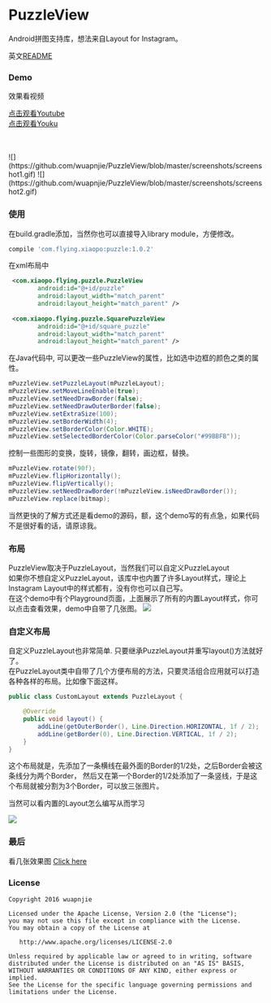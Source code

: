 # PuzzleView
Android拼图支持库，想法来自Layout for Instagram。

英文[README](https://github.com/wuapnjie/PuzzleView/blob/master/README.md)

### Demo
效果看视频

[点击观看Youtube](https://www.youtube.com/watch?v=jfOJCh-uDIo)
</br>
[点击观看Youku](http://v.youku.com/v_show/id_XMTY5Nzk3NTYyMA==.html?beta&)

</br>
</br>
![](https://github.com/wuapnjie/PuzzleView/blob/master/screenshots/screenshot1.gif)
![](https://github.com/wuapnjie/PuzzleView/blob/master/screenshots/screenshot2.gif)

### 使用
在build.gradle添加，当然你也可以直接导入library module，方便修改。
```gradle
compile 'com.flying.xiaopo:puzzle:1.0.2'
```

在xml布局中
```xml
 <com.xiaopo.flying.puzzle.PuzzleView
        android:id="@+id/puzzle"
        android:layout_width="match_parent"
        android:layout_height="match_parent" />
        
 <com.xiaopo.flying.puzzle.SquarePuzzleView
        android:id="@+id/square_puzzle"
        android:layout_width="match_parent"
        android:layout_height="match_parent" />
```

在Java代码中, 可以更改一些PuzzleView的属性，比如选中边框的颜色之类的属性。
```java
mPuzzleView.setPuzzleLayout(mPuzzleLayout);
mPuzzleView.setMoveLineEnable(true);
mPuzzleView.setNeedDrawBorder(false);
mPuzzleView.setNeedDrawOuterBorder(false);
mPuzzleView.setExtraSize(100);
mPuzzleView.setBorderWidth(4);
mPuzzleView.setBorderColor(Color.WHITE);
mPuzzleView.setSelectedBorderColor(Color.parseColor("#99BBFB"));
```
控制一些图形的变换，旋转，镜像，翻转，画边框，替换。
```java
mPuzzleView.rotate(90f);
mPuzzleView.flipHorizontally();
mPuzzleView.flipVertically();
mPuzzleView.setNeedDrawBorder(!mPuzzleView.isNeedDrawBorder());
mPuzzleView.replace(bitmap);
```

当然更快的了解方式还是看demo的源码，额，这个demo写的有点急，如果代码不是很好看的话，请原谅我。

### 布局
PuzzleView取决于PuzzleLayout，当然我们可以自定义PuzzleLayout
</br>
如果你不想自定义PuzzleLayout，该库中也内置了许多Layout样式，理论上Instagram Layout中的样式都有，没有你也可以自己写。
</br>
在这个demo中有个Playground页面，上面展示了所有的内置Layout样式，你可以点击查看效果，demo中自带了几张图。
![](https://github.com/wuapnjie/PuzzleView/blob/master/screenshots/screenshot3.png)

### 自定义布局
自定义PuzzleLayout也非常简单. 只要继承PuzzleLayout并重写layout()方法就好了。
</br>
在PuzzleLayout类中自带了几个方便布局的方法，只要灵活组合应用就可以打造各种各样的布局。比如像下面这样。
```java
public class CustomLayout extends PuzzleLayout {

    @Override
    public void layout() {
        addLine(getOuterBorder(), Line.Direction.HORIZONTAL, 1f / 2);
        addLine(getBorder(0), Line.Direction.VERTICAL, 1f / 2);
    }
}
```

这个布局就是，先添加了一条横线在最外面的Border的1/2处，之后Border会被这条线分为两个Border，
然后又在第一个Border的1/2处添加了一条竖线，于是这个布局就被分割为3个Border，可以放三张图片。

当然可以看内置的Layout怎么编写从而学习

![](https://github.com/wuapnjie/PuzzleView/blob/master/screenshots/puzzle.png)

### 最后
看几张效果图
[Click here](http://weibo.com/5350471787/E54jjxzlI)

### License

    Copyright 2016 wuapnjie

    Licensed under the Apache License, Version 2.0 (the "License");
    you may not use this file except in compliance with the License.
    You may obtain a copy of the License at

       http://www.apache.org/licenses/LICENSE-2.0

    Unless required by applicable law or agreed to in writing, software
    distributed under the License is distributed on an "AS IS" BASIS,
    WITHOUT WARRANTIES OR CONDITIONS OF ANY KIND, either express or implied.
    See the License for the specific language governing permissions and
    limitations under the License.
